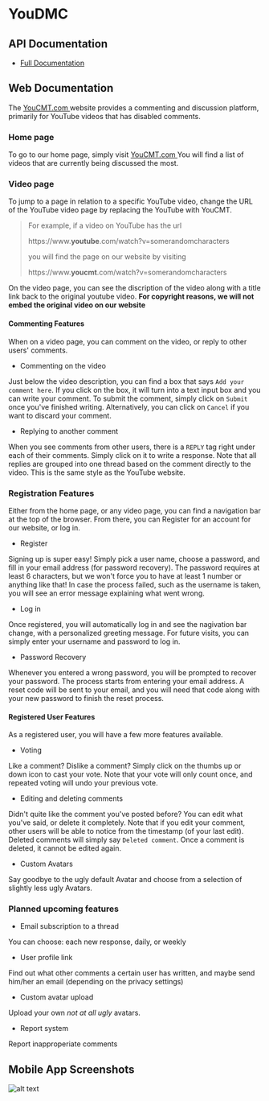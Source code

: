 # YouDMC

## API Documentation
 - <a href =https://documenter.getpostman.com/view/4873592/RWaHz9i5#5232764e-1980-4654-9031-75e9543f0113> Full Documentation </a>

## Web Documentation
The <a href = https://YouCMT.com> YouCMT.com </a> website provides a commenting and discussion platform, primarily for YouTube videos that has disabled comments.

### Home page
To go to our home page, simply visit <a href = https://YouCMT.com> YouCMT.com </a> You will find a list of videos that are currently being discussed the most.

### Video page
To jump to a page in relation to a specific YouTube video, change the URL of the YouTube video page by replacing the YouTube with YouCMT.
>For example, if a video on YouTube has the url 
>
>  https:<span></span>//ww<span></span>w.<span></span>**youtube**<span></span>.com/watch?v=somerandomcharacters
>
>you will find the page on our website by visiting 
>
>  https:<span></span>//ww<span></span>w.<span></span>**youcmt**<span></span>.com/watch?v=somerandomcharacters

On the video page, you can see the discription of the video along with a title link back to the original youtube video.
**For copyright reasons, we will not embed the original video on our website**

#### Commenting Features
When on a video page, you can comment on the video, or reply to other users' comments.
- Commenting on the video

Just below the video description, you can find a box that says `Add your comment here`. If you click on the box, it will turn into a text input box and you can write your comment. To submit the comment, simply click on `Submit` once you've finished writing. Alternatively, you can click on `Cancel` if you want to discard your comment.
- Replying to another comment

When you see comments from other users, there is a `REPLY` tag right under each of their comments. Simply click on it to write a response. Note that all replies are grouped into one thread based on the comment directly to the video. This is the same style as the YouTube website.

### Registration Features
Either from the home page, or any video page, you can find a navigation bar at the top of the browser. From there, you can Register for an account for our website, or log in.
- Register

Signing up is super easy! Simply pick a user name, choose a password, and fill in your email address (for password recovery). The password requires at least 6 characters, but we won't force you to have at least 1 number or anything like that! In case the process failed, such as the username is taken, you will see an error message explaining what went wrong.
- Log in

Once registered, you will automatically log in and see the nagivation bar change, with a personalized greeting message. For future visits, you can simply enter your username and password to log in.
- Password Recovery

Whenever you entered a wrong password, you will be prompted to recover your password. The process starts from entering your email address. A reset code will be sent to your email, and you will need that code along with your new password to finish the reset process.

#### Registered User Features
As a registered user, you will have a few more features available.
- Voting

Like a comment? Dislike a comment? Simply click on the thumbs up or down icon to cast your vote. Note that your vote will only count once, and repeated voting will undo your previous vote.
- Editing and deleting comments

Didn't quite like the comment you've posted before? You can edit what you've said, or delete it completely. Note that if you edit your comment, other users will be able to notice from the timestamp (of your last edit). Deleted comments will simply say `Deleted comment`. Once a comment is deleted, it cannot be edited again.
- Custom Avatars

Say goodbye to the ugly default Avatar and choose from a selection of slightly less ugly Avatars.

### Planned upcoming features
- Email subscription to a thread

You can choose: each new response, daily, or weekly

- User profile link

Find out what other comments a certain user has written, and maybe send him/her an email (depending on the privacy settings)

- Custom avatar upload

Upload your own *not at all ugly* avatars.

- Report system

Report inapproperiate comments

## Mobile App Screenshots

![alt text](https://github.com/stanostr/YouDMC/device-2018-12-15-124242.png)


